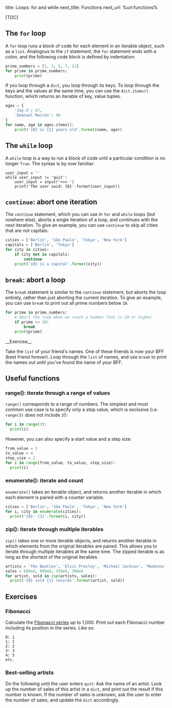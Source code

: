 title: Loops: for and while
next_title: Functions
next_url: %url:functions%


[TOC]


## The `for` loop

A `for` loop runs a block of code for each element in an iterable object, such as a `list`. Analogous to the `if` statement, the `for` statement ends with a colon, and the following code block is defined by indentation:


```python
prime_numbers = [1, 3, 5, 7, 11]
for prime in prime_numbers:
    print(prime)
```

If you loop through a `dict`, you loop through its keys. To loop through the keys and the values at the same time, you can use the `dict.items()` function, which returns an iterable of key, value tuples.


```python
ages = {
    'Jay-Z': 47,
    'Emanuel Macron': 40
}
for name, age in ages.items():
    print('{0} is {1} years old'.format(name, age))
```

## The `while` loop

A `while` loop is a way to run a block of code until a particular condition is no longer `True`. The syntax is by now familiar:


~~~ .python
user_input = ''
while user_input != 'quit':
    user_input = input('>>> ')
    print('The user said: {0}'.format(user_input))
~~~


## `continue`: abort one iteration

The `continue` statement, which you can use in `for` and `while` loops (but nowhere else), aborts a single iteration of a loop, and continues with the next iteration. To give an example, you can use `continue` to skip all cities that are not capitals:


```python
cities = ['Berlin', 'São Paulo', 'Tokyo', 'New York']
capitals = ['Berlin', 'Tokyo']
for city in cities:
    if city not in capitals:
        continue
    print('{0} is a capital'.format(city))
```


## `break`: abort a loop

The `break` statement is similar to the `continue` statement, but aborts the loop entirely, rather than just aborting the current iteration. To give an example, you can use `break` to print out all prime numbers below `10`.


```python
for prime in prime_numbers:
    # Abort the loop when we reach a number that is 10 or higher
    if prime >= 10:
        break
    print(prime)
```

<div class='info-box' markdown=1>
__Exercise__

Take the `list` of your friend's names. One of these friends is now your BFF (best friend forever). Loop through the `list` of names, and use `break` to print the names out until you've found the name of your BFF.
</div>


## Useful functions

### range(): iterate through a range of values

`range()` corresponds to a range of numbers. The simplest and most common use case is to specify only a stop value, which is exclusive (i.e. `range(3)` does not include `3`!):

```python
for i in range(3):
  print(i)
```

However, you can also specify a start value and a step size:

```python
from_value = 1
to_value = 4
step_size = 2
for i in range(from_value, to_value, step_size):
  print(i)
```


### enumerate(): iterate and count

`enumerate()` takes an iterable object, and returns another iterable in which each element is paired with a counter variable.

```python
cities = ['Berlin', 'São Paulo', 'Tokyo', 'New York']
for i, city in enumerate(cities):
  print('{0}: {1}'.format(i, city))
```


### zip(): iterate through multiple iterables

`zip()` takes one or more iterable objects, and returns another iterable in which elements from the original iterables are paired. This allows you to iterate through multiple iterables at the same time. The zipped iterable is as long as the shortest of the original iterables.


```python
artists = 'The Beatles', 'Elvis Presley', 'Michael Jackson', 'Madonna'
sales = 600e6, 600e6, 350e6, 300e6
for artist, sold in zip(artists, sales):
  print('{0} sold {1} records'.format(artist, sold))
```


## Exercises

<div class='info-box' markdown=1>

### Fibonacci

Calculate the [Fibonacci series](https://en.wikipedia.org/wiki/Fibonacci_number) up to 1,000. Print out each Fibonacci number including its position in the series. Like so:

~~~
0: 1
1: 1
2: 2
3: 3
4: 5
etc.
~~~

</div>

<div class='info-box' markdown=1>

### Best-selling artists

Do the following until the user enters `quit`: Ask the name of an artist. Look up the number of sales of this artist in a `dict`, and print out the result if this number is known. If the number of sales is unknown, ask the user to enter the number of sales, and update the `dict` accordingly.

</div>
